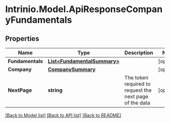 # Intrinio.Model.ApiResponseCompanyFundamentals
## Properties

Name | Type | Description | Notes
------------ | ------------- | ------------- | -------------
**Fundamentals** | [**List&lt;FundamentalSummary&gt;**](FundamentalSummary.md) |  | [optional] 
**Company** | [**CompanySummary**](CompanySummary.md) |  | [optional] 
**NextPage** | **string** | The token required to request the next page of the data | [optional] 

[[Back to Model list]](../README.md#documentation-for-models) [[Back to API list]](../README.md#documentation-for-api-endpoints) [[Back to README]](../README.md)

